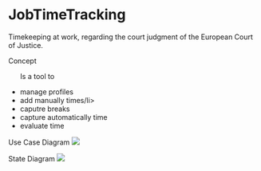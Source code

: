 # JobTimeTracking
Timekeeping at work, regarding the court judgment of the European Court of Justice.

Concept
<ul>Is a tool to </ul>
       <ul>
          <li>manage profiles</li>
          <li>add manually  times/li>
          <li>caputre breaks</li>
          <li>capture automatically time</li>
          <li>evaluate time</li>
      </ul> 

Use Case Diagram
<img src="https://image.prntscr.com/image/am4pn7qARESMg6moEnaaNA.jpg" />  

State Diagram
<img src="https://image.prntscr.com/image/q4yutEIySbaGnAYzkg_bMw.jpg" />  

